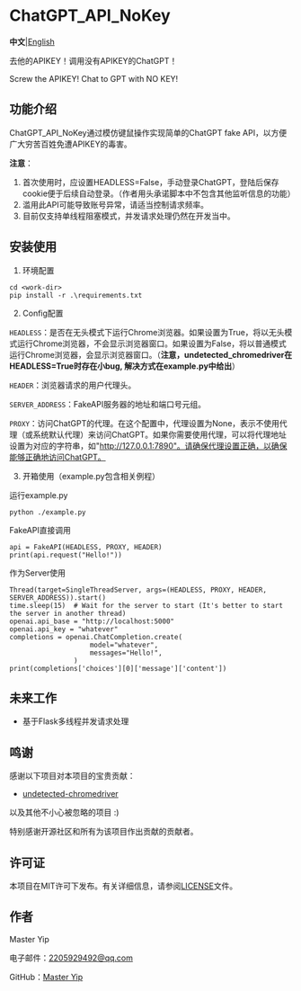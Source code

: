 # ChatGPT_API_NoKey

**中文**|[English](README_en.md)

去他的APIKEY！调用没有APIKEY的ChatGPT！

Screw the APIKEY! Chat to GPT with NO KEY!

## 功能介绍

ChatGPT_API_NoKey通过模仿键鼠操作实现简单的ChatGPT fake API，以方便广大穷苦百姓免遭APIKEY的毒害。

**注意**：
1. 首次使用时，应设置HEADLESS=False，手动登录ChatGPT，登陆后保存cookie便于后续自动登录。（作者用头承诺脚本中不包含其他监听信息的功能）
2. 滥用此API可能导致账号异常，请适当控制请求频率。
3. 目前仅支持单线程阻塞模式，并发请求处理仍然在开发当中。

## 安装使用
1. 环境配置
```
cd <work-dir>
pip install -r .\requirements.txt
```
2. Config配置

`HEADLESS`：是否在无头模式下运行Chrome浏览器。如果设置为True，将以无头模式运行Chrome浏览器，不会显示浏览器窗口。如果设置为False，将以普通模式运行Chrome浏览器，会显示浏览器窗口。（**注意，undetected_chromedriver在HEADLESS=True时存在小bug, 解决方式在example.py中给出**）

`HEADER`：浏览器请求的用户代理头。

`SERVER_ADDRESS`：FakeAPI服务器的地址和端口号元组。

`PROXY`：访问ChatGPT的代理。在这个配置中，代理设置为None，表示不使用代理（或系统默认代理）来访问ChatGPT。如果你需要使用代理，可以将代理地址设置为对应的字符串，如"http://127.0.0.1:7890"。请确保代理设置正确，以确保能够正确地访问ChatGPT。

3. 开箱使用（example.py包含相关例程）

运行example.py
```
python ./example.py
```

FakeAPI直接调用
```
api = FakeAPI(HEADLESS, PROXY, HEADER)
print(api.request("Hello!"))
```
作为Server使用
```
Thread(target=SingleThreadServer, args=(HEADLESS, PROXY, HEADER, SERVER_ADDRESS)).start()
time.sleep(15)  # Wait for the server to start (It's better to start the server in another thread)
openai.api_base = "http://localhost:5000"
openai.api_key = "whatever"
completions = openai.ChatCompletion.create(
                    model="whatever",
                    messages="Hello!",
                )
print(completions['choices'][0]['message']['content'])
```
## 未来工作
- 基于Flask多线程并发请求处理

## 鸣谢

感谢以下项目对本项目的宝贵贡献：

- [undetected-chromedriver](https://github.com/ultrafunkamsterdam/undetected-chromedriver)

以及其他不小心被忽略的项目 :)

特别感谢开源社区和所有为该项目作出贡献的贡献者。

## 许可证
本项目在MIT许可下发布。有关详细信息，请参阅[LICENSE](LICENSE)文件。

## 作者
Master Yip

电子邮件：2205929492@qq.com

GitHub：[Master Yip](https://github.com/MasterYip)